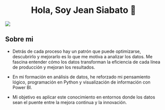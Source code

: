 <div align="center">
<h1 align="center">Hola, Soy Jean Siabato 👋</h1>
</div>
<img src="https://i.ibb.co/XrQgS4tL/Blue-Green-Geometric-Company-Linked-In-Banner.png"> <!--alt="Blue-Green-Geometric-Company-Linked-In-Banner" border="0">--!>

</div>

## Sobre mi

-  Detrás de cada proceso hay un patrón que puede optimizarse, descubrirlo y mejorarlo es lo que me motiva a analizar los datos. Me fascina entender cómo los datos transforman la eficiencia de cada línea de producción y mejoran los resultados.

- En mi formación en análisis de datos, he reforzado mi pensamiento lógico, programación en Python y visualización de información con Power BI. 

- Mi objetivo es aplicar este conocimiento en entornos donde los datos sean el puente entre la mejora continua y la innovación.

<br>
<!--
**DarthQuinn/darthQuinn** is a ✨ _special_ ✨ repository because its `README.md` (this file) appears on your GitHub profile.

Here are some ideas to get you started:

- 🔭 I’m currently working on ...
- 🌱 I’m currently learning ...
- 👯 I’m looking to collaborate on ...
- 🤔 I’m looking for help with ...
- 💬 Ask me about ...
- 📫 How to reach me: ...
- 😄 Pronouns: ...
- ⚡ Fun fact: ...
-->
